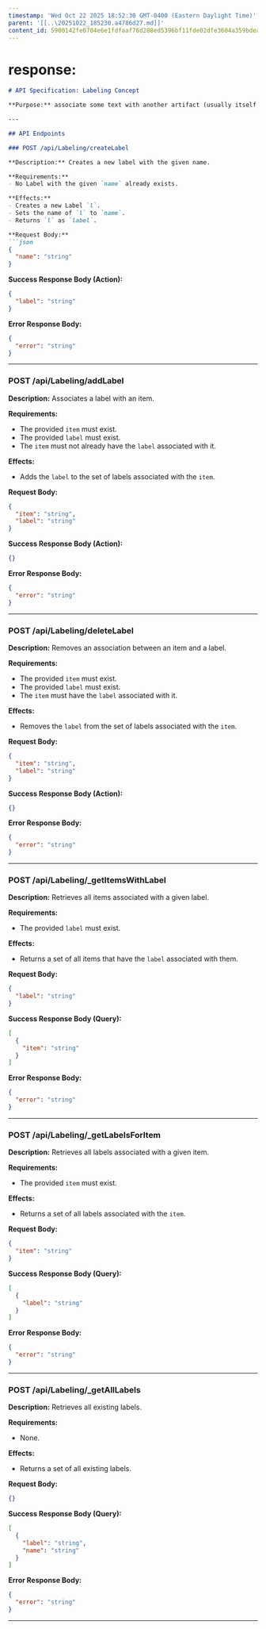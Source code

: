 ```yaml
---
timestamp: 'Wed Oct 22 2025 18:52:30 GMT-0400 (Eastern Daylight Time)'
parent: '[[..\20251022_185230.a4786d27.md]]'
content_id: 5900142fe0704e6e1fdfaaf76d288ed5396bf11fde02dfe3604a359bdeaa69ed
---
```


# response:

````markdown
# API Specification: Labeling Concept

**Purpose:** associate some text with another artifact (usually itself textual) that remarks on, augments or explains it

---

## API Endpoints

### POST /api/Labeling/createLabel

**Description:** Creates a new label with the given name.

**Requirements:**
- No Label with the given `name` already exists.

**Effects:**
- Creates a new Label `l`.
- Sets the name of `l` to `name`.
- Returns `l` as `label`.

**Request Body:**
```json
{
  "name": "string"
}
````

**Success Response Body (Action):**

```json
{
  "label": "string"
}
```

**Error Response Body:**

```json
{
  "error": "string"
}
```

***

### POST /api/Labeling/addLabel

**Description:** Associates a label with an item.

**Requirements:**

* The provided `item` must exist.
* The provided `label` must exist.
* The `item` must not already have the `label` associated with it.

**Effects:**

* Adds the `label` to the set of labels associated with the `item`.

**Request Body:**

```json
{
  "item": "string",
  "label": "string"
}
```

**Success Response Body (Action):**

```json
{}
```

**Error Response Body:**

```json
{
  "error": "string"
}
```

***

### POST /api/Labeling/deleteLabel

**Description:** Removes an association between an item and a label.

**Requirements:**

* The provided `item` must exist.
* The provided `label` must exist.
* The `item` must have the `label` associated with it.

**Effects:**

* Removes the `label` from the set of labels associated with the `item`.

**Request Body:**

```json
{
  "item": "string",
  "label": "string"
}
```

**Success Response Body (Action):**

```json
{}
```

**Error Response Body:**

```json
{
  "error": "string"
}
```

***

### POST /api/Labeling/\_getItemsWithLabel

**Description:** Retrieves all items associated with a given label.

**Requirements:**

* The provided `label` must exist.

**Effects:**

* Returns a set of all items that have the `label` associated with them.

**Request Body:**

```json
{
  "label": "string"
}
```

**Success Response Body (Query):**

```json
[
  {
    "item": "string"
  }
]
```

**Error Response Body:**

```json
{
  "error": "string"
}
```

***

### POST /api/Labeling/\_getLabelsForItem

**Description:** Retrieves all labels associated with a given item.

**Requirements:**

* The provided `item` must exist.

**Effects:**

* Returns a set of all labels associated with the `item`.

**Request Body:**

```json
{
  "item": "string"
}
```

**Success Response Body (Query):**

```json
[
  {
    "label": "string"
  }
]
```

**Error Response Body:**

```json
{
  "error": "string"
}
```

***

### POST /api/Labeling/\_getAllLabels

**Description:** Retrieves all existing labels.

**Requirements:**

* None.

**Effects:**

* Returns a set of all existing labels.

**Request Body:**

```json
{}
```

**Success Response Body (Query):**

```json
[
  {
    "label": "string",
    "name": "string"
  }
]
```

**Error Response Body:**

```json
{
  "error": "string"
}
```

***

```
```

